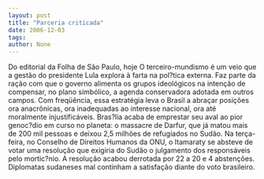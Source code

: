 ```yaml
---
layout: post
title: "Parceria criticada"
date: 2006-12-03
tags: 
author: None
---
```

Do editorial da Folha de São Paulo, hoje
O terceiro-mundismo é um veio que a gestão do presidente Lula explora à farta na pol?tica externa. Faz parte da ração com que o governo alimenta os grupos ideológicos na intenção de compensar, no plano simbólico, a agenda conservadora adotada em outros campos.
Com freqüência, essa estratégia leva o Brasil a abraçar posições ora anacrônicas, ora inadequadas ao interesse nacional, ora até moralmente injustificáveis. 
Bras?lia acaba de emprestar seu aval ao pior genoc?dio em curso no planeta: o massacre de Darfur, que já matou mais de 200 mil pessoas e deixou 2,5 milhões de refugiados no Sudão.
Na terça-feira, no Conselho de Direitos Humanos da ONU, o Itamaraty se absteve de votar uma resolução que exigiria do Sudão o julgamento dos responsáveis pelo mortic?nio. 
A resolução acabou derrotada por 22 a 20 e 4 abstenções. 
Diplomatas sudaneses mal continham a satisfação diante do voto brasileiro. 